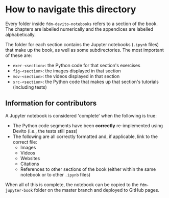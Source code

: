# How to navigate this directory

Every folder inside `fdm-devito-notebooks` refers to a section of the book. The chapters are labelled numerically and the appendices are labelled alphabetically.

The folder for each section contains the Jupyter notebooks (`.ipynb` files) that make up the book, as well as some subdirectories. The most important of these are:

* `exer-<section>`: the Python code for that section's exercises
* `fig-<section>`: the images displayed in that section
* `mov-<section>`: the videos displayed in that section
* `src-<section>`: the Python code that makes up that section's tutorials (including tests)

## Information for contributors

A Jupyter notebook is considered 'complete' when the following is true:

* The Python code segments have been **correctly** re-implemented using Devito (i.e., the tests still pass)
* The following are all correctly formatted and, if applicable, link to the correct file:
  * Images
  * Videos
  * Websites
  * Citations
  * References to other sections of the book (either within the same notebook or to other `.ipynb` files)
  
When all of this is complete, the notebook can be copied to the `fdm-jupyter-book` folder on the master branch and deployed to GitHub pages.
